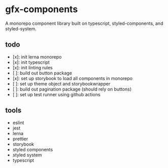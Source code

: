 # gfx-components

A monorepo component library built on typescript, styled-components, and styled-system.

## todo

- [x]: init lerna monorepo
- [x]: init typescript
- [x]: init linting rules
- [ ]: build out button package
- [x]: set up storybook to load all components in monorepo
- [ ]: set up theme object and storybookwrapper
- [ ]: build out pagination package (should rely on buttons)
- [ ]: set up test runner using github actions

## tools

- eslint
- jest
- lerna
- prettier
- storybook
- styled components
- styled system
- typescript

